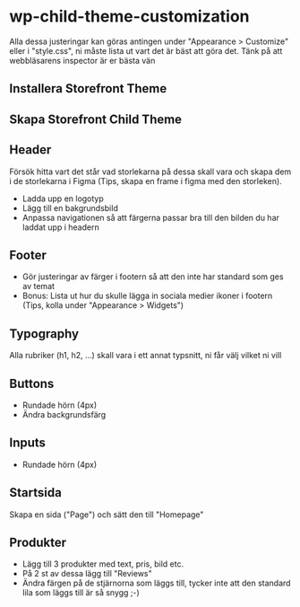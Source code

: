 # wp-child-theme-customization
Alla dessa justeringar kan göras antingen under "Appearance > Customize" eller i "style.css", ni måste lista ut vart det är bäst att göra det. Tänk på att webbläsarens inspector är er bästa vän

## Installera Storefront Theme

## Skapa Storefront Child Theme

## Header
Försök hitta vart det står vad storlekarna på dessa skall vara och skapa dem i de storlekarna i Figma (Tips, skapa en frame i figma med den storleken).

- Ladda upp en logotyp
- Lägg till en bakgrundsbild
- Anpassa navigationen så att färgerna passar bra till den bilden du har laddat upp i headern

## Footer
- Gör justeringar av färger i footern så att den inte har standard som ges av temat
- Bonus: Lista ut hur du skulle lägga in sociala medier ikoner i footern (Tips, kolla under "Appearance > Widgets")

## Typography
Alla rubriker (h1, h2, ...) skall vara i ett annat typsnitt, ni får välj vilket ni vill

## Buttons
- Rundade hörn (4px)
- Ändra backgrundsfärg 

## Inputs
- Rundade hörn (4px)

## Startsida
Skapa en sida ("Page") och sätt den till "Homepage"

## Produkter
- Lägg till 3 produkter med text, pris, bild etc.
- På 2 st av dessa lägg till "Reviews"
- Ändra färgen på de stjärnorna som läggs till, tycker inte att den standard lila som läggs till är så snygg ;-)



